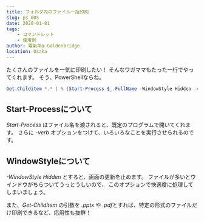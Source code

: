 ```yaml
---
title: フォルダ内のファイル一括印刷
slug: ps_005
date: 2020-01-01
tags: 
    - コマンドレット
    - 使用例
author: 電氣羊@ Goldenbridge
location: Osaka
---
```


たくさんのファイルを一気に印刷したい！
そんなワガママもたった一行でやってくれます。
そう、PowerShellならね。

```powershell
Get-Childitem *.* | % {Start-Process $_.FullName -WindowStyle Hidden -verb print}
```

## Start-Processについて
*Start-Process* はファイル名を渡されると、既定のプログラムで開いてくれます。
さらに *-verb* オプションをつけて、いろいろなことを実行させられるのです。

## WindowStyleについて
*-WindowStyle Hidden* とすると、画面の更新を止めます。
ファイルが多いとウインドウがちらついてうっとうしいので、
このオプションで快適度に処理してしまいましょう。

また、*Get-ChildItem* の引数を *.pptx* や *.pdf*とすれば、特定の形式のファイルだけ印刷できるなど、応用性も抜群！

<link-to></link-to>
